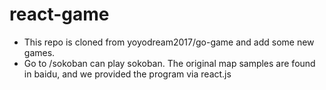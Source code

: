 # react-game

- This repo is cloned from yoyodream2017/go-game and add some new games.
- Go to /sokoban can play sokoban. The original map samples are found in baidu, and we provided the program via react.js
